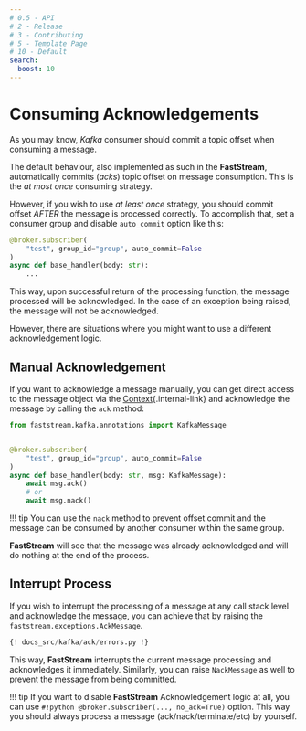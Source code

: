 ```yaml
---
# 0.5 - API
# 2 - Release
# 3 - Contributing
# 5 - Template Page
# 10 - Default
search:
  boost: 10
---
```


# Consuming Acknowledgements

As you may know, *Kafka* consumer should commit a topic offset when consuming a message.

The default behaviour, also implemented as such in the **FastStream**, automatically commits (*acks*) topic offset on message consumption. This is the *at most once* consuming strategy.

However, if you wish to use *at least once* strategy, you should commit offset *AFTER* the message is processed correctly. To accomplish that, set a consumer group and disable `auto_commit` option like this:

```python
@broker.subscriber(
    "test", group_id="group", auto_commit=False
)
async def base_handler(body: str):
    ...
```

This way, upon successful return of the processing function, the message processed will be acknowledged. In the case of an exception being raised, the message will not be acknowledged.

However, there are situations where you might want to use a different acknowledgement logic.

## Manual Acknowledgement

If you want to acknowledge a message manually, you can get direct access to the message object via the [Context](../getting-started/context/existed.md){.internal-link} and acknowledge the message by calling the `ack` method:

```python
from faststream.kafka.annotations import KafkaMessage


@broker.subscriber(
    "test", group_id="group", auto_commit=False
)
async def base_handler(body: str, msg: KafkaMessage):
    await msg.ack()
    # or
    await msg.nack()
```

!!! tip
    You can use the `nack` method to prevent offset commit and the message can be consumed by another consumer within the same group.

**FastStream** will see that the message was already acknowledged and will do nothing at the end of the process.

## Interrupt Process

If you wish to interrupt the processing of a message at any call stack level and acknowledge the message, you can achieve that by raising the `faststream.exceptions.AckMessage`.

```python linenums="1" hl_lines="2 18"
{! docs_src/kafka/ack/errors.py !}
```

This way, **FastStream** interrupts the current message processing and acknowledges it immediately. Similarly, you can raise `NackMessage` as well to prevent the message from being committed.

!!! tip
    If you want to disable **FastStream** Acknowledgement logic at all, you can use
    `#!python @broker.subscriber(..., no_ack=True)` option. This way you should always process a message (ack/nack/terminate/etc) by yourself.
